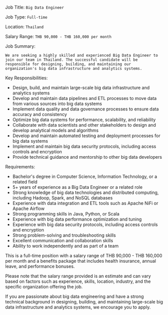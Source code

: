 Job Title: `Big Data Engineer`

Job Type: `Full-time`

Location: `Thailand`

Salary Range: `THB 90,000 - THB 160,000 per month`

Job Summary:

`We are seeking a highly skilled and experienced Big Data Engineer to join our team in Thailand. The successful candidate will be responsible for designing, building, and maintaining our organization's big data infrastructure and analytics systems.`

Key Responsibilities:

* Design, build, and maintain large-scale big data infrastructure and analytics systems
* Develop and maintain data pipelines and ETL processes to move data from various sources into big data systems
* Implement data quality and data governance processes to ensure data accuracy and consistency
* Optimize big data systems for performance, scalability, and reliability
* Collaborate with data scientists and other stakeholders to design and develop analytical models and algorithms
* Develop and maintain automated testing and deployment processes for big data systems
* Implement and maintain big data security protocols, including access controls and encryption
* Provide technical guidance and mentorship to other big data developers

Requirements:

* Bachelor's degree in Computer Science, Information Technology, or a related field
* 5+ years of experience as a Big Data Engineer or a related role
* Strong knowledge of big data technologies and distributed computing, including Hadoop, Spark, and NoSQL databases
* Experience with data integration and ETL tools such as Apache NiFi or Apache Airflow
* Strong programming skills in Java, Python, or Scala
* Experience with big data performance optimization and tuning
* Experience with big data security protocols, including access controls and encryption
* Strong problem-solving and troubleshooting skills
* Excellent communication and collaboration skills
* Ability to work independently and as part of a team

This is a full-time position with a salary range of THB 90,000 - THB 160,000 per month and a benefits package that includes health insurance, annual leave, and performance bonuses.

Please note that the salary range provided is an estimate and can vary based on factors such as experience, skills, location, industry, and the specific organization offering the job.

If you are passionate about big data engineering and have a strong technical background in designing, building, and maintaining large-scale big data infrastructure and analytics systems, we encourage you to apply.